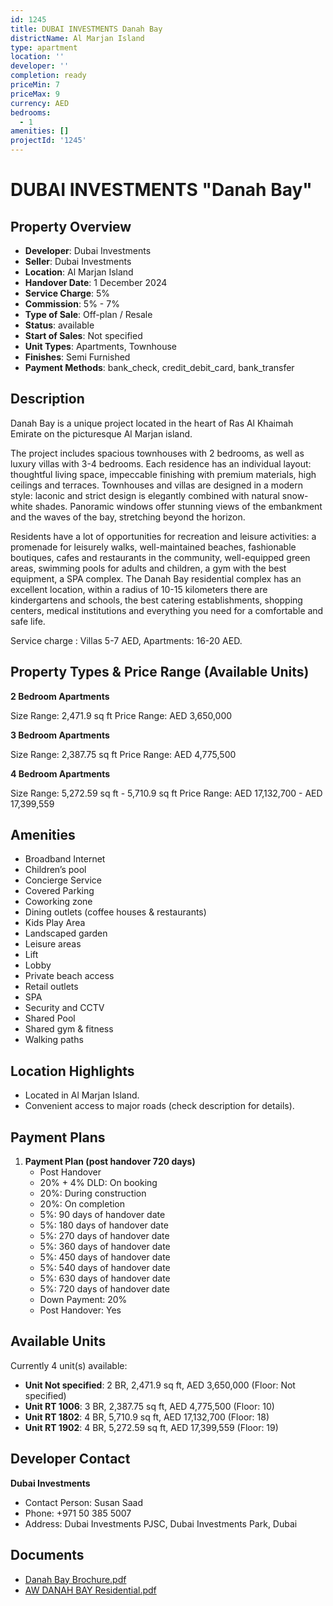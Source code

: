 ```yaml
---
id: 1245
title: DUBAI INVESTMENTS Danah Bay
districtName: Al Marjan Island
type: apartment
location: ''
developer: ''
completion: ready
priceMin: 7
priceMax: 9
currency: AED
bedrooms:
  - 1
amenities: []
projectId: '1245'
---
```


# DUBAI INVESTMENTS "Danah Bay"

## Property Overview
- **Developer**: Dubai Investments
- **Seller**: Dubai Investments
- **Location**: Al Marjan Island
- **Handover Date**: 1 December 2024
- **Service Charge**: 5%
- **Commission**: 5% - 7%
- **Type of Sale**: Off-plan / Resale
- **Status**: available
- **Start of Sales**: Not specified
- **Unit Types**: Apartments, Townhouse
- **Finishes**: Semi Furnished
- **Payment Methods**: bank_check, credit_debit_card, bank_transfer

## Description
Danah Bay is a unique project located in the heart of Ras Al Khaimah Emirate on the picturesque Al Marjan island.

The project includes spacious townhouses with 2 bedrooms, as well as luxury villas with 3-4 bedrooms. Each residence has an individual layout: thoughtful living space, impeccable finishing with premium materials, high ceilings and terraces. Townhouses and villas are designed in a modern style: laconic and strict design is elegantly combined with natural snow-white shades. Panoramic windows offer stunning views of the embankment and the waves of the bay, stretching beyond the horizon. 

Residents have a lot of opportunities for recreation and leisure activities: a promenade for leisurely walks, well-maintained beaches, fashionable boutiques, cafes and restaurants in the community, well-equipped green areas, swimming pools for adults and children, a gym with the best equipment, a SPA complex. The Danah Bay residential complex has an excellent location, within a radius of 10-15 kilometers there are kindergartens and schools, the best catering establishments, shopping centers, medical institutions and everything you need for a comfortable and safe life.

Service charge : Villas 5-7 AED, Apartments: 16-20 AED.

## Property Types & Price Range (Available Units)
**2 Bedroom Apartments**

Size Range: 2,471.9 sq ft
Price Range: AED 3,650,000

**3 Bedroom Apartments**

Size Range: 2,387.75 sq ft
Price Range: AED 4,775,500

**4 Bedroom Apartments**

Size Range: 5,272.59 sq ft - 5,710.9 sq ft
Price Range: AED 17,132,700 - AED 17,399,559

## Amenities
- Broadband Internet
- Children’s pool
- Concierge Service
- Covered Parking
- Coworking zone
- Dining outlets  (coffee houses & restaurants)
- Kids Play Area
- Landscaped garden
- Leisure areas
- Lift
- Lobby
- Private beach access
- Retail outlets
- SPA
- Security and CCTV
- Shared Pool
- Shared gym & fitness
- Walking paths

## Location Highlights
- Located in Al Marjan Island.
- Convenient access to major roads (check description for details).

## Payment Plans
1. **Payment Plan (post handover 720 days)**
   - Post Handover
   - 20% + 4% DLD: On booking
   - 20%: During construction
   - 20%: On completion
   - 5%: 90 days of handover date
   - 5%: 180 days of handover date
   - 5%: 270 days of handover date
   - 5%: 360 days of handover date
   - 5%: 450 days of handover date
   - 5%: 540 days of handover date
   - 5%: 630 days of handover date
   - 5%: 720 days of handover date
   - Down Payment: 20%
   - Post Handover: Yes

## Available Units
Currently 4 unit(s) available:
- **Unit Not specified**: 2 BR, 2,471.9 sq ft, AED 3,650,000 (Floor: Not specified)
- **Unit RT 1006**: 3 BR, 2,387.75 sq ft, AED 4,775,500 (Floor: 10)
- **Unit RT 1802**: 4 BR, 5,710.9 sq ft, AED 17,132,700 (Floor: 18)
- **Unit RT 1902**: 4 BR, 5,272.59 sq ft, AED 17,399,559 (Floor: 19)

## Developer Contact
**Dubai Investments**
- Contact Person: Susan Saad
- Phone: +971 50 385 5007
- Address: Dubai Investments PJSC, Dubai Investments Park, Dubai

## Documents
- [Danah Bay Brochure.pdf](https://cdn.geniemap.net/2024/03/01/DYTyUeDhTLCHQmtM1dYDAgujPBRvDJHsuF2hrKT3.pdf)
- [AW DANAH BAY Residential.pdf](https://cdn.geniemap.net/2024/06/01/DN4kQk36vE6SVQK9TtwxRfNJLlDLDyOe1EUWUHZf.pdf)
